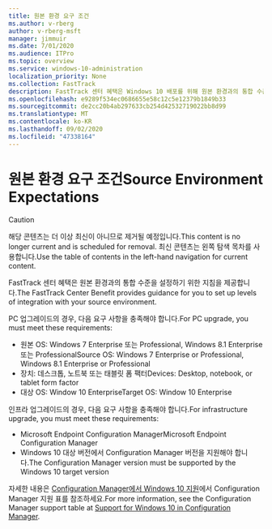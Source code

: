 ```yaml
---
title: 원본 환경 요구 조건
ms.author: v-rberg
author: v-rberg-msft
manager: jimmuir
ms.date: 7/01/2020
ms.audience: ITPro
ms.topic: overview
ms.service: windows-10-administration
localization_priority: None
ms.collection: FastTrack
description: FastTrack 센터 혜택은 Windows 10 배포를 위해 원본 환경과의 통합 수준을 설정하기 위한 지침을 제공합니다.
ms.openlocfilehash: e9289f534ec0686655e58c12c5e12379b1849b33
ms.sourcegitcommit: de2cc20b4ab297633cb254d42532719022bb8d99
ms.translationtype: MT
ms.contentlocale: ko-KR
ms.lasthandoff: 09/02/2020
ms.locfileid: "47338164"
---
```

# <a name="source-environment-expectations"></a><span data-ttu-id="d1079-103">원본 환경 요구 조건</span><span class="sxs-lookup"><span data-stu-id="d1079-103">Source Environment Expectations</span></span>

> [!CAUTION]
> <span data-ttu-id="d1079-104">해당 콘텐츠는 더 이상 최신이 아니므로 제거될 예정입니다.</span><span class="sxs-lookup"><span data-stu-id="d1079-104">This content is no longer current and is scheduled for removal.</span></span> <span data-ttu-id="d1079-105">최신 콘텐츠는 왼쪽 탐색 목차를 사용합니다.</span><span class="sxs-lookup"><span data-stu-id="d1079-105">Use the table of contents in the left-hand navigation for current content.</span></span>

<span data-ttu-id="d1079-106">FastTrack 센터 혜택은 원본 환경과의 통합 수준을 설정하기 위한 지침을 제공합니다.</span><span class="sxs-lookup"><span data-stu-id="d1079-106">The FastTrack Center Benefit provides guidance for you to set up levels of integration with your source environment.</span></span>
  
<span data-ttu-id="d1079-107">PC 업그레이드의 경우, 다음 요구 사항을 충족해야 합니다.</span><span class="sxs-lookup"><span data-stu-id="d1079-107">For PC upgrade, you must meet these requirements:</span></span>

- <span data-ttu-id="d1079-108">원본 OS: Windows 7 Enterprise 또는 Professional, Windows 8.1 Enterprise 또는 Professional</span><span class="sxs-lookup"><span data-stu-id="d1079-108">Source OS: Windows 7 Enterprise or Professional, Windows 8.1 Enterprise or Professional</span></span>
- <span data-ttu-id="d1079-109">장치: 데스크톱, 노트북 또는 태블릿 폼 팩터</span><span class="sxs-lookup"><span data-stu-id="d1079-109">Devices: Desktop, notebook, or tablet form factor</span></span>
- <span data-ttu-id="d1079-110">대상 OS: Window 10 Enterprise</span><span class="sxs-lookup"><span data-stu-id="d1079-110">Target OS: Window 10 Enterprise</span></span>

<span data-ttu-id="d1079-111">인프라 업그레이드의 경우, 다음 요구 사항을 충족해야 합니다.</span><span class="sxs-lookup"><span data-stu-id="d1079-111">For infrastructure upgrade, you must meet these requirements:</span></span>   

- <span data-ttu-id="d1079-112">Microsoft Endpoint Configuration Manager</span><span class="sxs-lookup"><span data-stu-id="d1079-112">Microsoft Endpoint Configuration Manager</span></span>  
- <span data-ttu-id="d1079-113">Windows 10 대상 버전에서 Configuration Manager 버전을 지원해야 합니다.</span><span class="sxs-lookup"><span data-stu-id="d1079-113">The Configuration Manager version must be supported by the Windows 10 target version</span></span>

<span data-ttu-id="d1079-114">자세한 내용은 [Configuration Manager에서 Windows 10 지원](https://docs.microsoft.com/sccm/core/plan-design/configs/support-for-windows-10)에서 Configuration Manager 지원 표를 참조하세요.</span><span class="sxs-lookup"><span data-stu-id="d1079-114">For more information, see the Configuration Manager support table at [Support for Windows 10 in Configuration Manager](https://docs.microsoft.com/sccm/core/plan-design/configs/support-for-windows-10).</span></span>
  